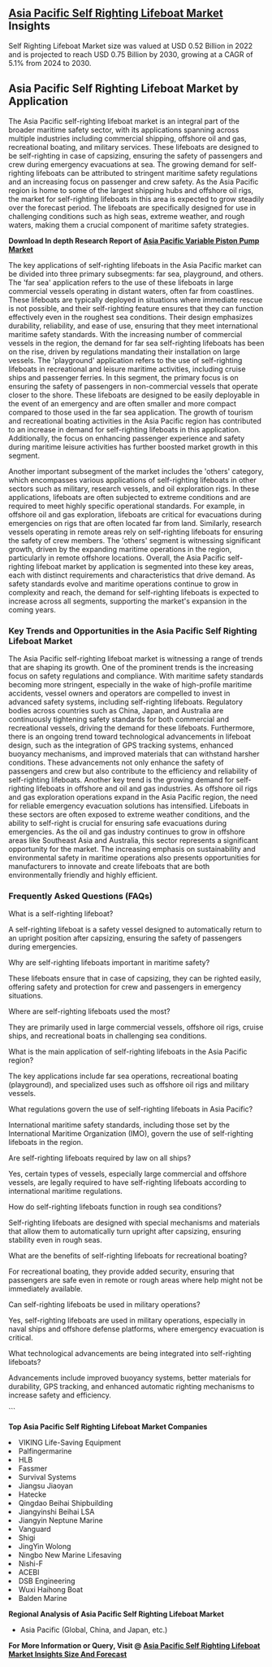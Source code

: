 <h2><a href="https://www.verifiedmarketreports.com/download-sample/?rid=309658&amp;utm_source=Github-Feb&amp;utm_medium=225" target="_blank">Asia Pacific Self Righting Lifeboat Market</a> Insights</h2><p>Self Righting Lifeboat Market size was valued at USD 0.52 Billion in 2022 and is projected to reach USD 0.75 Billion by 2030, growing at a CAGR of 5.1% from 2024 to 2030.</p><p><h2>Asia Pacific Self Righting Lifeboat Market by Application</h2> <p>The Asia Pacific self-righting lifeboat market is an integral part of the broader maritime safety sector, with its applications spanning across multiple industries including commercial shipping, offshore oil and gas, recreational boating, and military services. These lifeboats are designed to be self-righting in case of capsizing, ensuring the safety of passengers and crew during emergency evacuations at sea. The growing demand for self-righting lifeboats can be attributed to stringent maritime safety regulations and an increasing focus on passenger and crew safety. As the Asia Pacific region is home to some of the largest shipping hubs and offshore oil rigs, the market for self-righting lifeboats in this area is expected to grow steadily over the forecast period. The lifeboats are specifically designed for use in challenging conditions such as high seas, extreme weather, and rough waters, making them a crucial component of maritime safety strategies. <p><strong>Download In depth Research Report of <a href="https://www.verifiedmarketreports.com/download-sample/?rid=236118&amp;utm_source=Pulse-Dec&amp;utm_medium=225" target="_blank">Asia Pacific Variable Piston Pump Market</a></strong></p> </p> <p>The key applications of self-righting lifeboats in the Asia Pacific market can be divided into three primary subsegments: far sea, playground, and others. The 'far sea' application refers to the use of these lifeboats in large commercial vessels operating in distant waters, often far from coastlines. These lifeboats are typically deployed in situations where immediate rescue is not possible, and their self-righting feature ensures that they can function effectively even in the roughest sea conditions. Their design emphasizes durability, reliability, and ease of use, ensuring that they meet international maritime safety standards. With the increasing number of commercial vessels in the region, the demand for far sea self-righting lifeboats has been on the rise, driven by regulations mandating their installation on large vessels. The 'playground' application refers to the use of self-righting lifeboats in recreational and leisure maritime activities, including cruise ships and passenger ferries. In this segment, the primary focus is on ensuring the safety of passengers in non-commercial vessels that operate closer to the shore. These lifeboats are designed to be easily deployable in the event of an emergency and are often smaller and more compact compared to those used in the far sea application. The growth of tourism and recreational boating activities in the Asia Pacific region has contributed to an increase in demand for self-righting lifeboats in this application. Additionally, the focus on enhancing passenger experience and safety during maritime leisure activities has further boosted market growth in this segment. <p>Another important subsegment of the market includes the 'others' category, which encompasses various applications of self-righting lifeboats in other sectors such as military, research vessels, and oil exploration rigs. In these applications, lifeboats are often subjected to extreme conditions and are required to meet highly specific operational standards. For example, in offshore oil and gas exploration, lifeboats are critical for evacuations during emergencies on rigs that are often located far from land. Similarly, research vessels operating in remote areas rely on self-righting lifeboats for ensuring the safety of crew members. The 'others' segment is witnessing significant growth, driven by the expanding maritime operations in the region, particularly in remote offshore locations. Overall, the Asia Pacific self-righting lifeboat market by application is segmented into these key areas, each with distinct requirements and characteristics that drive demand. As safety standards evolve and maritime operations continue to grow in complexity and reach, the demand for self-righting lifeboats is expected to increase across all segments, supporting the market's expansion in the coming years.</p> <h3>Key Trends and Opportunities in the Asia Pacific Self Righting Lifeboat Market</h3> <p>The Asia Pacific self-righting lifeboat market is witnessing a range of trends that are shaping its growth. One of the prominent trends is the increasing focus on safety regulations and compliance. With maritime safety standards becoming more stringent, especially in the wake of high-profile maritime accidents, vessel owners and operators are compelled to invest in advanced safety systems, including self-righting lifeboats. Regulatory bodies across countries such as China, Japan, and Australia are continuously tightening safety standards for both commercial and recreational vessels, driving the demand for these lifeboats. Furthermore, there is an ongoing trend toward technological advancements in lifeboat design, such as the integration of GPS tracking systems, enhanced buoyancy mechanisms, and improved materials that can withstand harsher conditions. These advancements not only enhance the safety of passengers and crew but also contribute to the efficiency and reliability of self-righting lifeboats. Another key trend is the growing demand for self-righting lifeboats in offshore and oil and gas industries. As offshore oil rigs and gas exploration operations expand in the Asia Pacific region, the need for reliable emergency evacuation solutions has intensified. Lifeboats in these sectors are often exposed to extreme weather conditions, and the ability to self-right is crucial for ensuring safe evacuations during emergencies. As the oil and gas industry continues to grow in offshore areas like Southeast Asia and Australia, this sector represents a significant opportunity for the market. The increasing emphasis on sustainability and environmental safety in maritime operations also presents opportunities for manufacturers to innovate and create lifeboats that are both environmentally friendly and highly efficient. <h3>Frequently Asked Questions (FAQs)</h3> <p>What is a self-righting lifeboat?</p> <p>A self-righting lifeboat is a safety vessel designed to automatically return to an upright position after capsizing, ensuring the safety of passengers during emergencies.</p> <p>Why are self-righting lifeboats important in maritime safety?</p> <p>These lifeboats ensure that in case of capsizing, they can be righted easily, offering safety and protection for crew and passengers in emergency situations.</p> <p>Where are self-righting lifeboats used the most?</p> <p>They are primarily used in large commercial vessels, offshore oil rigs, cruise ships, and recreational boats in challenging sea conditions.</p> <p>What is the main application of self-righting lifeboats in the Asia Pacific region?</p> <p>The key applications include far sea operations, recreational boating (playground), and specialized uses such as offshore oil rigs and military vessels.</p> <p>What regulations govern the use of self-righting lifeboats in Asia Pacific?</p> <p>International maritime safety standards, including those set by the International Maritime Organization (IMO), govern the use of self-righting lifeboats in the region.</p> <p>Are self-righting lifeboats required by law on all ships?</p> <p>Yes, certain types of vessels, especially large commercial and offshore vessels, are legally required to have self-righting lifeboats according to international maritime regulations.</p> <p>How do self-righting lifeboats function in rough sea conditions?</p> <p>Self-righting lifeboats are designed with special mechanisms and materials that allow them to automatically turn upright after capsizing, ensuring stability even in rough seas.</p> <p>What are the benefits of self-righting lifeboats for recreational boating?</p> <p>For recreational boating, they provide added security, ensuring that passengers are safe even in remote or rough areas where help might not be immediately available.</p> <p>Can self-righting lifeboats be used in military operations?</p> <p>Yes, self-righting lifeboats are used in military operations, especially in naval ships and offshore defense platforms, where emergency evacuation is critical.</p> <p>What technological advancements are being integrated into self-righting lifeboats?</p> <p>Advancements include improved buoyancy systems, better materials for durability, GPS tracking, and enhanced automatic righting mechanisms to increase safety and efficiency.</p> ```</p><p><strong>Top Asia Pacific Self Righting Lifeboat Market Companies</strong></p><div data-test-id=""><p><li>VIKING Life-Saving Equipment</li><li> Palfingermarine</li><li> HLB</li><li> Fassmer</li><li> Survival Systems</li><li> Jiangsu Jiaoyan</li><li> Hatecke</li><li> Qingdao Beihai Shipbuilding</li><li> Jiangyinshi Beihai LSA</li><li> Jiangyin Neptune Marine</li><li> Vanguard</li><li> Shigi</li><li> JingYin Wolong</li><li> Ningbo New Marine Lifesaving</li><li> Nishi-F</li><li> ACEBI</li><li> DSB Engineering</li><li> Wuxi Haihong Boat</li><li> Balden Marine</li></p><div><strong>Regional Analysis of&nbsp;Asia Pacific Self Righting Lifeboat Market</strong></div><ul><li dir="ltr"><p dir="ltr">Asia Pacific (Global, China, and Japan, etc.)</p></li></ul><p><strong>For More Information or Query, Visit @&nbsp;</strong><strong><a href="https://www.verifiedmarketreports.com/product/self-righting-lifeboat-market/?utm_source=Github-Feb&amp;utm_medium=225" target="_blank">Asia Pacific Self Righting Lifeboat Market Insights Size And Forecast</a></strong></p></div><h2>&nbsp;</h2><div data-test-id="">&nbsp;</div>
